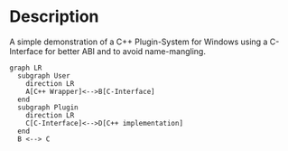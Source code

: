 # Description

A simple demonstration of a C++ Plugin-System for Windows using a C-Interface for better ABI and to avoid name-mangling. 

```mermaid
graph LR
  subgraph User
    direction LR
    A[C++ Wrapper]<-->B[C-Interface]
  end
  subgraph Plugin
    direction LR
    C[C-Interface]<-->D[C++ implementation]
  end
  B <--> C
```

